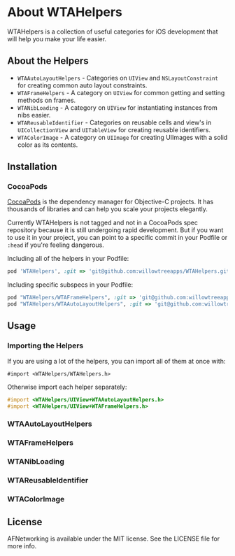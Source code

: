 About WTAHelpers
================

WTAHelpers is a collection of useful categories for iOS development that will help you make your life easier.

## About the Helpers
- `WTAAutoLayoutHelpers` - Categories on `UIView` and `NSLayoutConstraint` for creating common auto layout constraints.
- `WTAFrameHelpers` - A category on `UIView` for common getting and setting methods on frames.
- `WTANibLoading` - A category on `UIView` for instantiating instances from nibs easier.
- `WTAReusableIdentifier` - Categories on reusable cells and view's in `UICollectionView` and `UITableView` for creating reusable identifiers.
- `WTAColorImage` - A category on `UIImage` for creating UIImages with a solid color as its contents.

## Installation

### CocoaPods

[CocoaPods](http://cocoapods.org) is the dependency manager for Objective-C projects. It has thousands of libraries and can help you scale your projects elegantly.

Currently WTAHelpers is not tagged and not in a CocoaPods spec repository because it is still undergoing rapid development. But if you want to use it in your project, you can point to a specific commit in your Podfile or `:head` if you're feeling dangerous.

Including all of the helpers in your Podfile:

```ruby
pod 'WTAHelpers', :git => 'git@github.com:willowtreeapps/WTAHelpers.git', :commit => 'f38e20f'
```

Including specific subspecs in your Podfile:

```ruby
pod "WTAHelpers/WTAFrameHelpers", :git => 'git@github.com:willowtreeapps/WTAHelpers.git', :commit => 'f38e20f'
pod "WTAHelpers/WTAAutoLayoutHelpers", :git => 'git@github.com:willowtreeapps/WTAHelpers.git', :commit => 'f38e20f'
```

## Usage

### Importing the Helpers

If you are using a lot of the helpers, you can import all of them at once with:

`#import <WTAHelpers/WTAHelpers.h>` 

Otherwise import each helper separately:

```objective-c
#import <WTAHelpers/UIView+WTAAutoLayoutHelpers.h>
#import <WTAHelpers/UIView+WTAFrameHelpers.h>
```

### WTAAutoLayoutHelpers
### WTAFrameHelpers
### WTANibLoading
### WTAReusableIdentifier
### WTAColorImage

## License

AFNetworking is available under the MIT license. See the LICENSE file for more info.
